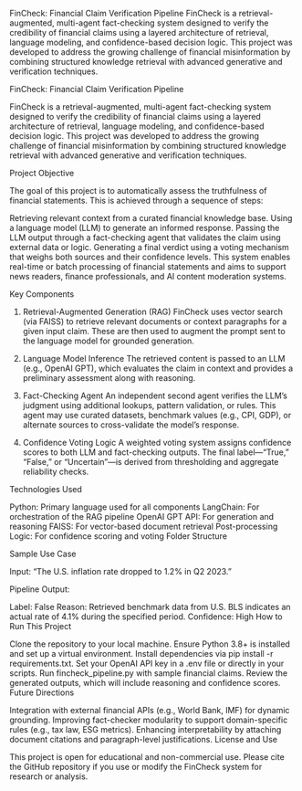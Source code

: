FinCheck: Financial Claim Verification Pipeline
FinCheck is a retrieval-augmented, multi-agent fact-checking system designed to verify the credibility of financial claims using a layered architecture of retrieval, language modeling, and confidence-based decision logic. This project was developed to address the growing challenge of financial misinformation by combining structured knowledge retrieval with advanced generative and verification techniques.



FinCheck: Financial Claim Verification Pipeline

FinCheck is a retrieval-augmented, multi-agent fact-checking system designed to verify the credibility of financial claims using a layered architecture of retrieval, language modeling, and confidence-based decision logic. This project was developed to address the growing challenge of financial misinformation by combining structured knowledge retrieval with advanced generative and verification techniques.

Project Objective

The goal of this project is to automatically assess the truthfulness of financial statements. This is achieved through a sequence of steps:

Retrieving relevant context from a curated financial knowledge base.
Using a language model (LLM) to generate an informed response.
Passing the LLM output through a fact-checking agent that validates the claim using external data or logic.
Generating a final verdict using a voting mechanism that weighs both sources and their confidence levels.
This system enables real-time or batch processing of financial statements and aims to support news readers, finance professionals, and AI content moderation systems.

Key Components

1. Retrieval-Augmented Generation (RAG)
FinCheck uses vector search (via FAISS) to retrieve relevant documents or context paragraphs for a given input claim. These are then used to augment the prompt sent to the language model for grounded generation.

2. Language Model Inference
The retrieved content is passed to an LLM (e.g., OpenAI GPT), which evaluates the claim in context and provides a preliminary assessment along with reasoning.

3. Fact-Checking Agent
An independent second agent verifies the LLM’s judgment using additional lookups, pattern validation, or rules. This agent may use curated datasets, benchmark values (e.g., CPI, GDP), or alternate sources to cross-validate the model’s response.

4. Confidence Voting Logic
A weighted voting system assigns confidence scores to both LLM and fact-checking outputs. The final label—“True,” “False,” or “Uncertain”—is derived from thresholding and aggregate reliability checks.

Technologies Used

Python: Primary language used for all components
LangChain: For orchestration of the RAG pipeline
OpenAI GPT API: For generation and reasoning
FAISS: For vector-based document retrieval
Post-processing Logic: For confidence scoring and voting
Folder Structure

Sample Use Case

Input:
“The U.S. inflation rate dropped to 1.2% in Q2 2023.”

Pipeline Output:

Label: False
Reason: Retrieved benchmark data from U.S. BLS indicates an actual rate of 4.1% during the specified period.
Confidence: High
How to Run This Project

Clone the repository to your local machine.
Ensure Python 3.8+ is installed and set up a virtual environment.
Install dependencies via pip install -r requirements.txt.
Set your OpenAI API key in a .env file or directly in your scripts.
Run fincheck_pipeline.py with sample financial claims.
Review the generated outputs, which will include reasoning and confidence scores.
Future Directions

Integration with external financial APIs (e.g., World Bank, IMF) for dynamic grounding.
Improving fact-checker modularity to support domain-specific rules (e.g., tax law, ESG metrics).
Enhancing interpretability by attaching document citations and paragraph-level justifications.
License and Use

This project is open for educational and non-commercial use. Please cite the GitHub repository if you use or modify the FinCheck system for research or analysis.


